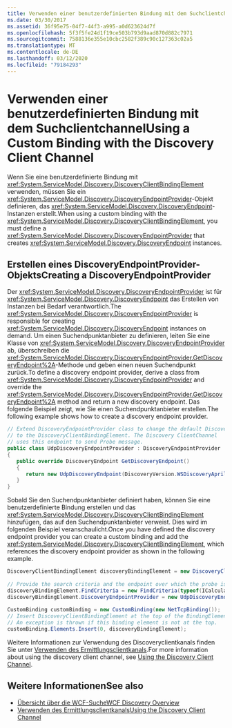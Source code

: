 ```yaml
---
title: Verwenden einer benutzerdefinierten Bindung mit dem Suchclientchannel
ms.date: 03/30/2017
ms.assetid: 36f95e75-04f7-44f3-a995-a0d623624d7f
ms.openlocfilehash: 5f3f5fe24d1f19ce503b793d9aad870d882c7971
ms.sourcegitcommit: 7588136e355e10cbc2582f389c90c127363c02a5
ms.translationtype: MT
ms.contentlocale: de-DE
ms.lasthandoff: 03/12/2020
ms.locfileid: "79184293"
---
```

# <a name="using-a-custom-binding-with-the-discovery-client-channel"></a><span data-ttu-id="a4fd5-102">Verwenden einer benutzerdefinierten Bindung mit dem Suchclientchannel</span><span class="sxs-lookup"><span data-stu-id="a4fd5-102">Using a Custom Binding with the Discovery Client Channel</span></span>
<span data-ttu-id="a4fd5-103">Wenn Sie eine benutzerdefinierte Bindung mit <xref:System.ServiceModel.Discovery.DiscoveryClientBindingElement> verwenden, müssen Sie ein <xref:System.ServiceModel.Discovery.DiscoveryEndpointProvider>-Objekt definieren, das <xref:System.ServiceModel.Discovery.DiscoveryEndpoint>-Instanzen erstellt.</span><span class="sxs-lookup"><span data-stu-id="a4fd5-103">When using a custom binding with the <xref:System.ServiceModel.Discovery.DiscoveryClientBindingElement>, you must define a <xref:System.ServiceModel.Discovery.DiscoveryEndpointProvider> that creates <xref:System.ServiceModel.Discovery.DiscoveryEndpoint> instances.</span></span>  
  
## <a name="creating-a-discoveryendpointprovider"></a><span data-ttu-id="a4fd5-104">Erstellen eines DiscoveryEndpointProvider-Objekts</span><span class="sxs-lookup"><span data-stu-id="a4fd5-104">Creating a DiscoveryEndpointProvider</span></span>  
 <span data-ttu-id="a4fd5-105">Der <xref:System.ServiceModel.Discovery.DiscoveryEndpointProvider> ist für <xref:System.ServiceModel.Discovery.DiscoveryEndpoint> das Erstellen von Instanzen bei Bedarf verantwortlich.</span><span class="sxs-lookup"><span data-stu-id="a4fd5-105">The <xref:System.ServiceModel.Discovery.DiscoveryEndpointProvider> is responsible for creating <xref:System.ServiceModel.Discovery.DiscoveryEndpoint> instances on demand.</span></span> <span data-ttu-id="a4fd5-106">Um einen Suchendpunktanbieter zu definieren, leiten Sie eine Klasse von <xref:System.ServiceModel.Discovery.DiscoveryEndpointProvider> ab, überschreiben die <xref:System.ServiceModel.Discovery.DiscoveryEndpointProvider.GetDiscoveryEndpoint%2A>-Methode und geben einen neuen Suchendpunkt zurück.</span><span class="sxs-lookup"><span data-stu-id="a4fd5-106">To define a discovery endpoint provider, derive a class from <xref:System.ServiceModel.Discovery.DiscoveryEndpointProvider> and override the <xref:System.ServiceModel.Discovery.DiscoveryEndpointProvider.GetDiscoveryEndpoint%2A> method and return a new discovery endpoint.</span></span> <span data-ttu-id="a4fd5-107">Das folgende Beispiel zeigt, wie Sie einen Suchendpunktanbieter erstellen.</span><span class="sxs-lookup"><span data-stu-id="a4fd5-107">The following example shows how to create a discovery endpoint provider.</span></span>  
  
```csharp
// Extend DiscoveryEndpointProvider class to change the default DiscoveryEndpoint  
// to the DiscoveryClientBindingElement. The Discovery ClientChannel
// uses this endpoint to send Probe message.  
public class UdpDiscoveryEndpointProvider : DiscoveryEndpointProvider  
{  
   public override DiscoveryEndpoint GetDiscoveryEndpoint()  
   {  
      return new UdpDiscoveryEndpoint(DiscoveryVersion.WSDiscoveryApril2005);  
   }  
}  
```  
  
 <span data-ttu-id="a4fd5-108">Sobald Sie den Suchendpunktanbieter definiert haben, können Sie eine benutzerdefinierte Bindung erstellen und das <xref:System.ServiceModel.Discovery.DiscoveryClientBindingElement> hinzufügen, das auf den Suchendpunktanbieter verweist. Dies wird im folgenden Beispiel veranschaulicht.</span><span class="sxs-lookup"><span data-stu-id="a4fd5-108">Once you have defined the discovery endpoint provider you can create a custom binding and add the <xref:System.ServiceModel.Discovery.DiscoveryClientBindingElement>, which references the discovery endpoint provider as shown in the following example.</span></span>  
  
```csharp
DiscoveryClientBindingElement discoveryBindingElement = new DiscoveryClientBindingElement();  
  
// Provide the search criteria and the endpoint over which the probe is sent.  
discoveryBindingElement.FindCriteria = new FindCriteria(typeof(ICalculatorService));  
discoveryBindingElement.DiscoveryEndpointProvider = new UdpDiscoveryEndpointProvider();  
  
CustomBinding customBinding = new CustomBinding(new NetTcpBinding());  
// Insert DiscoveryClientBindingElement at the top of the BindingElement stack.  
// An exception is thrown if this binding element is not at the top.  
customBinding.Elements.Insert(0, discoveryBindingElement);  
```  
  
 <span data-ttu-id="a4fd5-109">Weitere Informationen zur Verwendung des Discoveryclientkanals finden Sie unter [Verwenden des Ermittlungsclientkanals](../../../../docs/framework/wcf/feature-details/using-the-discovery-client-channel.md).</span><span class="sxs-lookup"><span data-stu-id="a4fd5-109">For more information about using the discovery client channel, see [Using the Discovery Client Channel](../../../../docs/framework/wcf/feature-details/using-the-discovery-client-channel.md).</span></span>
  
## <a name="see-also"></a><span data-ttu-id="a4fd5-110">Weitere Informationen</span><span class="sxs-lookup"><span data-stu-id="a4fd5-110">See also</span></span>

- [<span data-ttu-id="a4fd5-111">Übersicht über die WCF-Suche</span><span class="sxs-lookup"><span data-stu-id="a4fd5-111">WCF Discovery Overview</span></span>](../../../../docs/framework/wcf/feature-details/wcf-discovery-overview.md)
- [<span data-ttu-id="a4fd5-112">Verwenden des Ermittlungsclientkanals</span><span class="sxs-lookup"><span data-stu-id="a4fd5-112">Using the Discovery Client Channel</span></span>](../../../../docs/framework/wcf/feature-details/using-the-discovery-client-channel.md)
